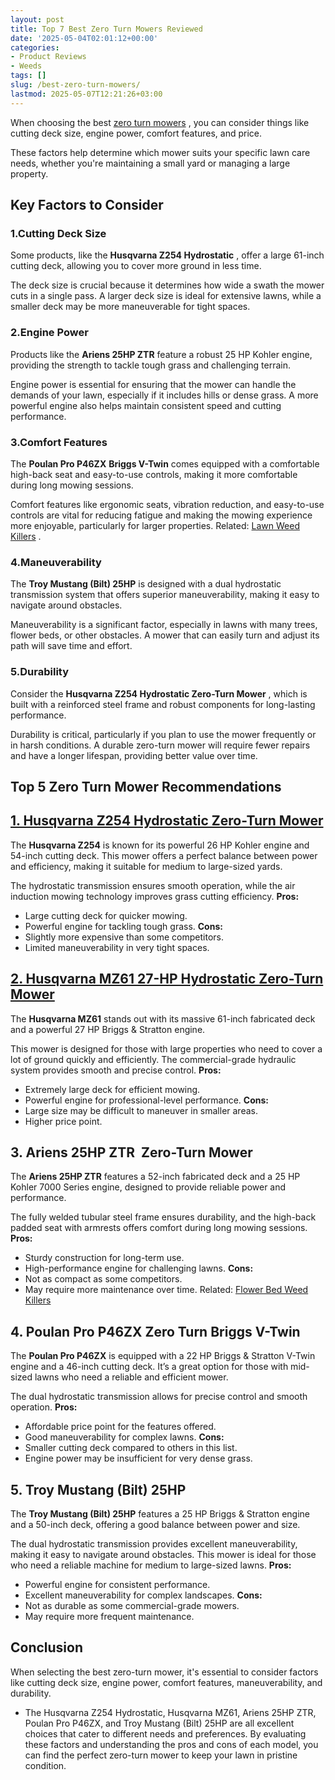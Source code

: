 ```yaml
---
layout: post
title: Top 7 Best Zero Turn Mowers Reviewed
date: '2025-05-04T02:01:12+00:00'
categories:
- Product Reviews
- Weeds
tags: []
slug: /best-zero-turn-mowers/
lastmod: 2025-05-07T12:21:26+03:00
---
```


When choosing the best
[zero turn mowers](https://en.wikipedia.org/wiki/Zero-turn_mower)
, you can consider things like cutting deck size, engine power, comfort features, and price.

These factors help determine which mower suits your specific lawn care needs, whether you're maintaining a small yard or managing a large property.
## Key Factors to Consider
### 1.**Cutting Deck Size**
Some products, like the
**Husqvarna Z254 Hydrostatic**
, offer a large 61-inch cutting deck, allowing you to cover more ground in less time.

The deck size is crucial because it determines how wide a swath the mower cuts in a single pass. A larger deck size is ideal for extensive lawns, while a smaller deck may be more maneuverable for tight spaces.
### 2.**Engine Power**
Products like the
**Ariens 25HP ZTR**
feature a robust 25 HP Kohler engine, providing the strength to tackle tough grass and challenging terrain.

Engine power is essential for ensuring that the mower can handle the demands of your lawn, especially if it includes hills or dense grass. A more powerful engine also helps maintain consistent speed and cutting performance.
### 3.**Comfort Features**
The
**Poulan Pro P46ZX**
**Briggs V-Twin**
comes equipped with a comfortable high-back seat and easy-to-use controls, making it more comfortable during long mowing sessions.

Comfort features like ergonomic seats, vibration reduction, and easy-to-use controls are vital for reducing fatigue and making the mowing experience more enjoyable, particularly for larger properties.
Related:
[Lawn Weed Killers](https://pestpolicy.com/best-weed-killer-for-lawns/)
.
### 4.**Maneuverability**
The
**Troy Mustang (Bilt) 25HP**
is designed with a dual hydrostatic transmission system that offers superior maneuverability, making it easy to navigate around obstacles.

Maneuverability is a significant factor, especially in lawns with many trees, flower beds, or other obstacles. A mower that can easily turn and adjust its path will save time and effort.
### 5.**Durability**
Consider the
**Husqvarna Z254 Hydrostatic Zero-Turn Mower**
, which is built with a reinforced steel frame and robust components for long-lasting performance.

Durability is critical, particularly if you plan to use the mower frequently or in harsh conditions. A durable zero-turn mower will require fewer repairs and have a longer lifespan, providing better value over time.
## Top 5 Zero Turn Mower Recommendations
## [1. Husqvarna Z254 Hydrostatic Zero-Turn Mower](https://www.amazon.com/dp/B07CJN8W4V/?tag=p-policy-20)
The
**Husqvarna Z254**
is known for its powerful 26 HP Kohler engine and 54-inch cutting deck. This mower offers a perfect balance between power and efficiency, making it suitable for medium to large-sized yards.

The hydrostatic transmission ensures smooth operation, while the air induction mowing technology improves grass cutting efficiency.
**Pros:**
- Large cutting deck for quicker mowing.
- Powerful engine for tackling tough grass.
**Cons:**
- Slightly more expensive than some competitors.
- Limited maneuverability in very tight spaces.
## [2. Husqvarna MZ61 27-HP Hydrostatic Zero-Turn Mower](https://www.amazon.com/dp/B00IE6Z0PW/?tag=p-policy-20)
The
**Husqvarna MZ61**
stands out with its massive 61-inch fabricated deck and a powerful 27 HP Briggs & Stratton engine.

This mower is designed for those with large properties who need to cover a lot of ground quickly and efficiently. The commercial-grade hydraulic system provides smooth and precise control.
**Pros:**
- Extremely large deck for efficient mowing.
- Powerful engine for professional-level performance.
**Cons:**
- Large size may be difficult to maneuver in smaller areas.
- Higher price point.
## **3. Ariens 25HP ZTR  Zero-Turn Mower**
The
**Ariens 25HP ZTR**
features a 52-inch fabricated deck and a 25 HP Kohler 7000 Series engine, designed to provide reliable power and performance.

The fully welded tubular steel frame ensures durability, and the high-back padded seat with armrests offers comfort during long mowing sessions.
**Pros:**
- Sturdy construction for long-term use.
- High-performance engine for challenging lawns.
**Cons:**
- Not as compact as some competitors.
- May require more maintenance over time.
Related:
[Flower Bed Weed Killers](https://pestpolicy.com/best-weed-killers-for-flower-beds/)
## **4. Poulan Pro P46ZX Zero Turn Briggs V-Twin**
The
**Poulan Pro P46ZX**
is equipped with a 22 HP Briggs & Stratton V-Twin engine and a 46-inch cutting deck. It’s a great option for those with mid-sized lawns who need a reliable and efficient mower.

The dual hydrostatic transmission allows for precise control and smooth operation.
**Pros:**
- Affordable price point for the features offered.
- Good maneuverability for complex lawns.
**Cons:**
- Smaller cutting deck compared to others in this list.
- Engine power may be insufficient for very dense grass.
## **5. Troy Mustang (Bilt) 25HP**
The
**Troy Mustang (Bilt) 25HP**
features a 25 HP Briggs & Stratton engine and a 50-inch deck, offering a good balance between power and size.

The dual hydrostatic transmission provides excellent maneuverability, making it easy to navigate around obstacles. This mower is ideal for those who need a reliable machine for medium to large-sized lawns.
**Pros:**
- Powerful engine for consistent performance.
- Excellent maneuverability for complex landscapes.
**Cons:**
- Not as durable as some commercial-grade mowers.
- May require more frequent maintenance.
## Conclusion
When selecting the best zero-turn mower, it's essential to consider factors like cutting deck size, engine power, comfort features, maneuverability, and durability.
- The Husqvarna Z254 Hydrostatic, Husqvarna MZ61, Ariens 25HP ZTR, Poulan Pro P46ZX, and Troy Mustang (Bilt) 25HP are all excellent choices that cater to different needs and preferences.
By evaluating these factors and understanding the pros and cons of each model, you can find the perfect zero-turn mower to keep your lawn in pristine condition.
